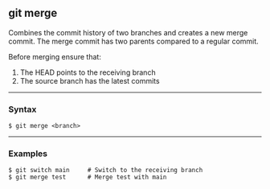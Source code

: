 ## git merge
Combines the commit history of two branches and creates a new merge commit. 
The merge commit has two parents compared to a regular commit. 

Before merging ensure that:

1. The HEAD points to the receiving branch
2. The source branch has the latest commits

-------------------------------------------------------------------------------
### Syntax
```shell
$ git merge <branch>
```

-------------------------------------------------------------------------------
### Examples
```shell
$ git switch main     # Switch to the receiving branch
$ git merge test      # Merge test with main
```